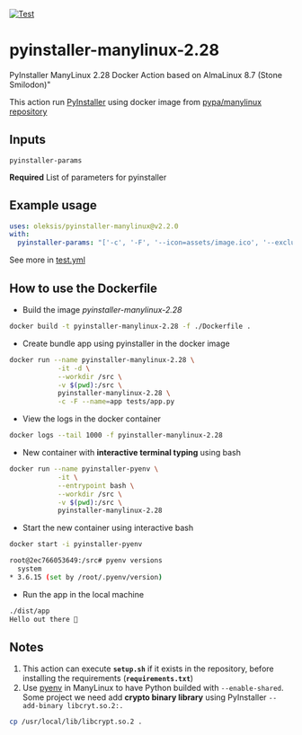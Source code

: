 [![Test](https://github.com/oleksis/pyinstaller-manylinux/workflows/Test/badge.svg)](https://github.com/oleksis/pyinstaller-manylinux/actions/workflows/test.yml)

# pyinstaller-manylinux-2.28
PyInstaller ManyLinux 2.28 Docker Action based on AlmaLinux 8.7 (Stone Smilodon)"

This action run [PyInstaller](https://www.pyinstaller.org/) using docker image from [pypa/manylinux repository](https://quay.io/repository/pypa/manylinux_2_28_x86_64)

## Inputs
`pyinstaller-params`

**Required** List of parameters for pyinstaller

## Example usage
```yaml
uses: oleksis/pyinstaller-manylinux@v2.2.0
with:
  pyinstaller-params: "['-c', '-F', '--icon=assets/image.ico', '--exclude-module=test', '--name=app-binary', 'app_module/__main__.py']"
```

See more in [test.yml](.github/workflows/test.yml)

## How to use the Dockerfile
- Build the image *pyinstaller-manylinux-2.28*
```bash
docker build -t pyinstaller-manylinux-2.28 -f ./Dockerfile .
```
- Create bundle app using pyinstaller in the docker image
```bash
docker run --name pyinstaller-manylinux-2.28 \
            -it -d \
            --workdir /src \
            -v $(pwd):/src \
            pyinstaller-manylinux-2.28 \
            -c -F --name=app tests/app.py
```
- View the logs in the docker container
```bash   
docker logs --tail 1000 -f pyinstaller-manylinux-2.28
```
- New container with **interactive terminal typing** using bash
```bash
docker run --name pyinstaller-pyenv \
            -it \
            --entrypoint bash \
            --workdir /src \
            -v $(pwd):/src \
            pyinstaller-manylinux-2.28
```
- Start the new container using interactive bash
```bash
docker start -i pyinstaller-pyenv

root@2ec766053649:/src# pyenv versions
  system
* 3.6.15 (set by /root/.pyenv/version)
```
- Run the app in the local machine
```bash
./dist/app
Hello out there 👋
```

## Notes

1. This action can execute **`setup.sh`** if it exists in the repository, before installing the requirements (**`requirements.txt`**)
2. Use [pyenv](https://github.com/pyenv/pyenv) in ManyLinux to have Python builded with `--enable-shared`.
   Some project we need add **crypto binary library** using PyInstaller `--add-binary libcryt.so.2:.`
```bash
cp /usr/local/lib/libcrypt.so.2 .
```
